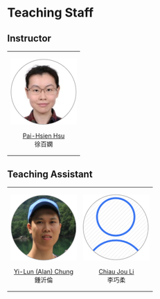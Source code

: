 Teaching Staff
============================
 
## Instructor

<table border='0' >
        <tr>
            <td style="text-align:center">

![PHHsu](/images/portrait-PHHsu.png)

<a href="http://phys.site.nthu.edu.tw/p/406-1335-107514,r3581.php?Lang=zh-tw">Pai-Hsien Hsu</a>
<br>
徐百嫻
</td>

</tr>
</table>


## Teaching Assistant

<table border='0' >
        <tr>
            <td style="text-align:center">

![YIChung](/images/portrait-Chung.png)

<a href="">Yi-Lun (Alan) Chung</a>
<br>
鍾沂倫
</td>
            
<td style="text-align:center">

![CJLi](/images/portrait-strawman.png)

<a href="">Chiau Jou Li</a>
<br>
李巧柔
</td>
        </tr>
</table>
